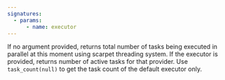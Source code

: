 ```yaml
---
signatures:
  - params:
      - name: executor
---
```


If no argument provided, returns total number of tasks being executed in
parallel at this moment using scarpet threading system. If the executor is
provided, returns number of active tasks for that provider. Use
`task_count(null)` to get the task count of the default executor only.
